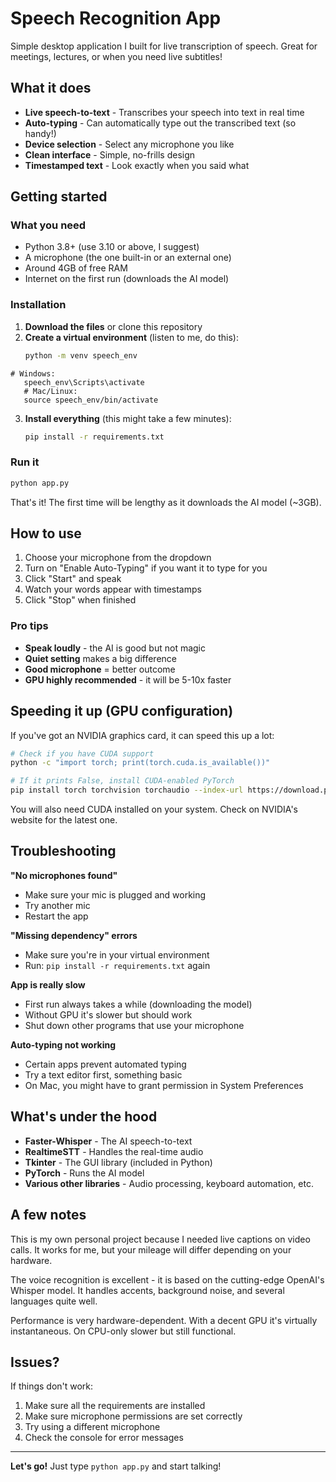# Speech Recognition App

Simple desktop application I built for live transcription of speech. Great for meetings, lectures, or when you need live subtitles!

## What it does

- **Live speech-to-text** - Transcribes your speech into text in real time
- **Auto-typing** - Can automatically type out the transcribed text (so handy!)
- **Device selection** - Select any microphone you like
- **Clean interface** - Simple, no-frills design
- **Timestamped text** - Look exactly when you said what

## Getting started

### What you need

- Python 3.8+ (use 3.10 or above, I suggest)
- A microphone (the one built-in or an external one)
- Around 4GB of free RAM
- Internet on the first run (downloads the AI model)

### Installation

1. **Download the files** or clone this repository
2. **Create a virtual environment** (listen to me, do this):
   ```bash
   python -m venv speech_env
```
# Windows:
   speech_env\Scripts\activate
   # Mac/Linux:
   source speech_env/bin/activate
   ```

3. **Install everything** (this might take a few minutes):
   ```bash
   pip install -r requirements.txt
   ```

### Run it

```bash
python app.py
```

That's it! The first time will be lengthy as it downloads the AI model (~3GB).

## How to use

1. Choose your microphone from the dropdown
2. Turn on "Enable Auto-Typing" if you want it to type for you
3. Click "Start" and speak
4. Watch your words appear with timestamps
5. Click "Stop" when finished

### Pro tips

- **Speak loudly** - the AI is good but not magic
- **Quiet setting** makes a big difference
- **Good microphone** = better outcome
- **GPU highly recommended** - it will be 5-10x faster

## Speeding it up (GPU configuration)

If you've got an NVIDIA graphics card, it can speed this up a lot:

```bash
# Check if you have CUDA support
python -c "import torch; print(torch.cuda.is_available())"

# If it prints False, install CUDA-enabled PyTorch
pip install torch torchvision torchaudio --index-url https://download.pytorch.org/whl/cu121
```

You will also need CUDA installed on your system. Check on NVIDIA's website for the latest one.

## Troubleshooting

**"No microphones found"**
- Make sure your mic is plugged and working
- Try another mic
- Restart the app

**"Missing dependency" errors**
- Make sure you're in your virtual environment
- Run: `pip install -r requirements.txt` again

**App is really slow**
- First run always takes a while (downloading the model)
- Without GPU it's slower but should work
- Shut down other programs that use your microphone

**Auto-typing not working**
- Certain apps prevent automated typing
- Try a text editor first, something basic
- On Mac, you might have to grant permission in System Preferences

## What's under the hood

- **Faster-Whisper** - The AI speech-to-text
- **RealtimeSTT** - Handles the real-time audio
- **Tkinter** - The GUI library (included in Python)
- **PyTorch** - Runs the AI model
- **Various other libraries** - Audio processing, keyboard automation, etc.

## A few notes

This is my own personal project because I needed live captions on video calls. It works for me, but your mileage will differ depending on your hardware.

The voice recognition is excellent - it is based on the cutting-edge OpenAI's Whisper model. It handles accents, background noise, and several languages quite well.

Performance is very hardware-dependent. With a decent GPU it's virtually instantaneous. On CPU-only slower but still functional.

## Issues?

If things don't work:

1. Make sure all the requirements are installed
2. Make sure microphone permissions are set correctly
3. Try using a different microphone
4. Check the console for error messages

---

**Let's go!** Just type `python app.py` and start talking!
